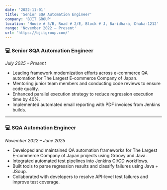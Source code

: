 ```yaml
---
date: '2022-11-01'
title: 'Senior SQA Automation Engineer'
company: 'BJIT GROUP'
location: 'House # 5/B, Road # 2/E, Block # J, Baridhara, Dhaka-1212'
range: 'November 2022 – Present'
url: 'https://bjitgroup.com/'
---
```


### 💻 Senior SQA Automation Engineer  
*July 2025 – Present*

- Leading framework modernization efforts across e-commerce QA automation for The Largest E-commerce Company of Japan.
- Mentoring junior team members and conducting code reviews to ensure code quality.
- Enhanced parallel execution strategy to reduce regression execution time by 40%.
- Implemented automated email reporting with PDF invoices from Jenkins builds.

---
### 💻 SQA Automation Engineer  
*November 2022 – June 2025*<p></p>
- Developed and maintained QA automation frameworks for The Largest E-commerce Company of Japan projects using Groovy and Java.
- Integrated automated test pipelines into Jenkins CI/CD workflows.
- Built tools to parse regression results and classify failures using Java + JSoup.
- Collaborated with developers to resolve API-level test failures and improve test coverage.

